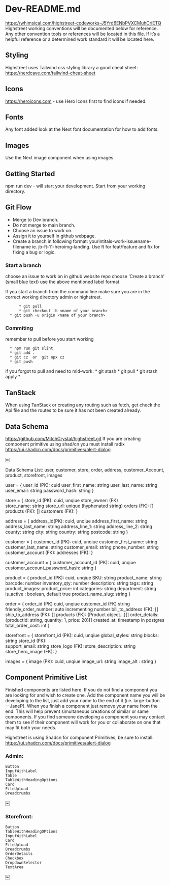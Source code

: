 # Dev-README.md
https://whimsical.com/highstreet-codeworks-J5Yrd6ENbPVXCMuhCriETQ
Highstreet working conventions will be documented below for reference.  Any other convention tools or references will be located in this file.  If it’s a helpful reference or a determined work standard it will be located here.

## Styling
Highstreet uses Tailwind css styling library
a good cheat sheet: https://nerdcave.com/tailwind-cheat-sheet

## Icons
https://heroicons.com - use Hero Icons first to find icons if needed.

## Fonts
Any font added look at the Next font documentation for how to add fonts.

## Images 
Use the Next image component when using images


## Getting Started
npm run dev 		- will start your development.  Start from your working directory.


## Git Flow
  * Merge to Dev branch.  
  * Do not merge to main branch. 
  * Choose an issue to work on.  
  * Assign it to yourself in github webpage.  
  * Create a branch in following format:  yourintitals-work-issuename-filename  ie. jb-ft-11-heroimg-landing.  Use ft for feat/feature and fix for fixing a bug or logic.

  ### Start a branch
  choose an issue to work on in github website repo choose ‘Create a branch’ (small blue text) use the above mentioned label format

  If you start a branch from the command line make sure you are in the correct working directory admin or highstreet. 

          * git pull 
          * git checkout -b <name of your branch>
      * git push -u origin <name of your branch>

### Commiting
  remember to pull before you start working

      * npm run git slint
      * git add .
      * git cz 	or 	git npx cz
      * git push

  if you forgot to pull and need to mid-work:
      * git stash
      * git pull
      * git stash apply
      * 



## TanStack
  When using TanStack or creating any routing such as fetch, get check the Api file and the routes to be sure it has not been created already.





## Data Schema
  https://github.com/MitchCrystal/highstreet.git
  If you are creating component primitive using shad/cn you must install radix
  https://ui.shadcn.com/docs/primitives/alert-dialog


  ￼

  Data Schema List: user,  customer,  store,  order,  address,  customer_Account,  product,  storefront,  images

  user = {	user_id (PK):			cuid
    user_first_name:		string
    user_last_name:		string
    user_email:			string
    password_hash:		string
  }

  store = {
    store_id (PK):		cuid, unqiue
    store_owner: (FK)	
    store_name:		string
    store_url:			unique (hyphenated string)
    orders (FK):		[] 
    products (FK):		[]
    customers (FK):	
  }

  address 	= {
    address_id(PK):			cuid, unqiue
    address_first_name:		string
    address_last_name:		string
    address_line_1:			string
    address_line_2:			string
    county:				string
    city:					string
    country:				string 
    postcode:				string 
  }

  customer = {
    customer_id (PK):			cuid, unqiue
    customer_first_name:		string
    customer_last_name:		string
    customer_email:			string
    phone_number:				string
    customer_account (FK):
    addresses (FK):
  }

  customer_account  = {
    customer_account_id (PK):			cuid, unqiue
    customer_account_password_hash:	string
  }

  product = {
    product_id (PK):		cuid, unqiue
    SKU:					string
    product_name:			string
    barcode:				number
    inventory_qty:			number
    description:			string
    tags:					string
    product_images:	
    product_price:			int
    categories:				string
    department:			string
    is_active :				boolean, default true
    product_name_slug:		string
  }

  order = {
    order_id (PK)			cuid, unqiue
    customer_id (FK)		string
    friendly_order_number:	auto incrementing number
    bill_to_address (FK):	[]
    ship_to_address (FK):	[]
    products (FK):			{Product object...}[]
    order_details:			{productId: string, quantity: 1, price: 20}[]
    created_at:				timestamp in postgres
    total_order_cost: 		int
  }

  storefront = {
    storefront_id (PK):		cuid, unqiue
    global_styles:			string
    blocks:				string
    store_id (FK):	
    support_email: 			string 
    store_logo  (FK):
    store_description:		string 
    store_hero_image (FK):
  }

  images = {
    image (PK):			cuid, unqiue
    image_url:				string
    image_alt	:			string
  }


## Component Primitive List
  Finished components are listed here.  If you do not find a component you are looking for and wish to create one.   Add the component name you will be developing to the list, just add your name to the end of it (i.e. large-button —JaneP).  When you finish a component just remove your name from the end.  This will help prevent simultaneous creations of similar or same components.  If you find someone developing a component you may contact them to see if their component will work for you or collaborate on one that may fit both your needs.

  Highstreet is using Shadcn for component Primitives, be sure to install:   https://ui.shadcn.com/docs/primitives/alert-dialog

### Admin:
    Button
    InputWithLabel
    Table
    TableWithHeadingOptions
    Card
    FileUpload
    Breadcrumbs
￼

### Storefront:
    Button
    TableWithHeadingOPtions
    InputWithLabel
    Card
    FileUpload
    Breadcrumbs
    OrderDetails
    Checkbox
    DropdownSelector
    TextArea
￼




